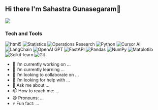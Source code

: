 ## Hi there I'm Sahastra Gunasegaram👋
![](https://komarev.com/ghpvc/?username=sahastraG39&color=grey)
<h3>Tech and Tools</h3>
<p>
<img alt="html5" src="https://img.shields.io/badge/-HTML5-E34F26?style=flat-square&logo=html5&logoColor=white" />
<img alt="Statistics" src="https://img.shields.io/badge/-Statistics-4B0082?style=flat-square&logo=google-analytics&logoColor=white" />
<img alt="Operations Research" src="https://img.shields.io/badge/-Operations%20Research-800000?style=flat-square&logo=matrix&logoColor=white" />
<img alt="Python" src="https://img.shields.io/badge/-Python-3776AB?style=flat-square&logo=python&logoColor=white" />
<img alt="Cursor AI" src="https://img.shields.io/badge/-Cursor%20AI-000000?style=flat-square&logo=cursor&logoColor=white" />
<img alt="LangChain" src="https://img.shields.io/badge/-LangChain-2E8B57?style=flat-square&logo=chainlink&logoColor=white" />
<img alt="OpenAI GPT" src="https://img.shields.io/badge/-OpenAI%20GPT-412991?style=flat-square&logo=openai&logoColor=white" />
<img alt="FastAPI" src="https://img.shields.io/badge/-FastAPI-009688?style=flat-square&logo=fastapi&logoColor=white" />
<img alt="Pandas" src="https://img.shields.io/badge/-Pandas-150458?style=flat-square&logo=pandas&logoColor=white" />
<img alt="NumPy" src="https://img.shields.io/badge/-NumPy-013243?style=flat-square&logo=numpy&logoColor=white" />
<img alt="Matplotlib" src="https://img.shields.io/badge/-Matplotlib-11557c?style=flat-square&logo=plotly&logoColor=white" />
<img alt="Scikit-learn" src="https://img.shields.io/badge/-Scikit--learn-F7931E?style=flat-square&logo=scikit-learn&logoColor=white" />
<img alt="Git" src="https://img.shields.io/badge/-Git-F05032?style=flat-square&logo=git&logoColor=white" />


  
- 🔭 I’m currently working on ...
- 🌱 I’m currently learning ...
- 👯 I’m looking to collaborate on ...
- 🤔 I’m looking for help with ...
- 💬 Ask me about ...
- 📫 How to reach me: ...
- 😄 Pronouns: ...
- ⚡ Fun fact: ...
  >
